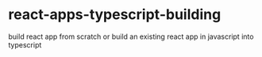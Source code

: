 # react-apps-typescript-building
build react app from scratch or build an existing react app in javascript into typescript 
